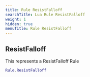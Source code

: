 ```yaml
---
title: Rule ResistFalloff
searchTitle: Lua Rule ResistFalloff
weight: 1
hidden: true
menuTitle: Rule ResistFalloff
---
```

## ResistFalloff

This represents a ResistFalloff Rule
```lua
Rule.ResistFalloff
```
